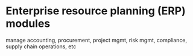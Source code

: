 # Enterprise resource planning (ERP) modules

manage accounting, procurement, project mgmt, risk mgmt, compliance, supply chain operations, etc
